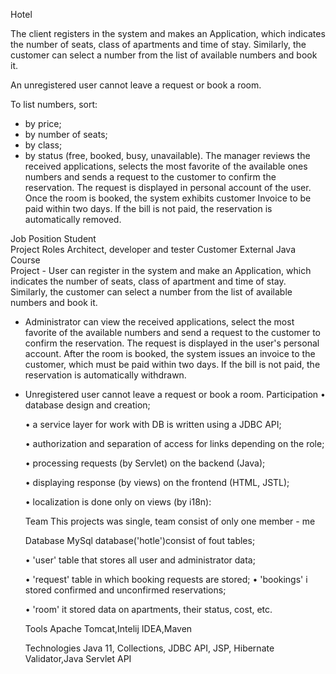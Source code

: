 Hotel

The client registers in the system and makes an Application, which indicates the number of seats, class of apartments and time of stay.
Similarly, the customer can select a number from the list of available numbers and book it.

An unregistered user cannot leave a request or book a room.

To list numbers, sort:
- by price;
- by number of seats;
- by class;
- by status (free, booked, busy, unavailable).
  The manager reviews the received applications, selects the most favorite of the available ones
  numbers and sends a request to the customer to confirm the reservation. The request is displayed in
  personal account of the user. Once the room is booked, the system exhibits
  customer Invoice to be paid within two days. If the bill is not paid,
  the reservation is automatically removed.

Job Position	Student  
Project Roles	Architect, developer and tester
Customer	External Java Course  
Project	- User can register in the system and make an Application, which indicates the number of seats, class of apartment and time of stay. Similarly, the customer can select a number from the list of available numbers and book it.

- Administrator can view the received applications, select the most favorite of the available numbers and send a request to the customer to confirm the reservation. The request is displayed in the user's personal account. After the room is booked, the system issues an invoice to the customer, which must be paid within two days. If the bill is not paid, the reservation is automatically withdrawn.

- Unregistered user cannot leave a request or book a room.
  Participation
  • database design and creation;

  • a service layer for work with DB is written using a JDBC API;

  • authorization and separation of access for links depending on the role;

  • processing requests (by Servlet) on the backend (Java);

  • displaying response (by views) on the frontend (HTML, JSTL);

  • localization is done only on views (by i18n):

  Team	This projects was single, team consist of only one member - me

  Database	MySql database('hotle')consist of fout tables;

  • 'user' table that stores all user and administrator data;

  • 'request' table in which booking requests are stored;
  • 'bookings' i stored confirmed and unconfirmed reservations;

  • 'room' it stored data on apartments, their status, cost, etc.

  Tools	Apache Tomcat,Intelij IDEA,Maven

  Technologies	Java 11, Collections, JDBC API, JSP, Hibernate Validator,Java Servlet API